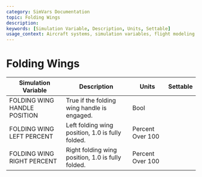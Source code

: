 ```yaml
---
category: SimVars Documentation
topic: Folding Wings
description: 
keywords: [Simulation Variable, Description, Units, Settable]
usage_context: Aircraft systems, simulation variables, flight modeling
---
```


# Folding Wings

| Simulation Variable | Description | Units | Settable |
| --- | --- | --- | --- |
| FOLDING WING HANDLE POSITION | True if the folding wing handle is engaged. | Bool |  |
| FOLDING WING LEFT PERCENT | Left folding wing position, 1.0 is fully folded. | Percent Over 100 |  |
| FOLDING WING RIGHT PERCENT | Right folding wing position, 1.0 is fully folded. | Percent Over 100 |  |